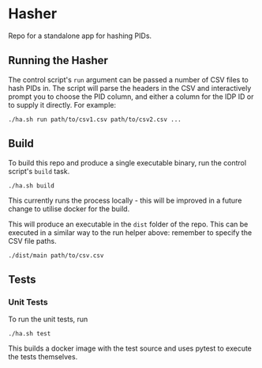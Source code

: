 # Hasher

Repo for a standalone app for hashing PIDs.

## Running the Hasher

The control script's `run` argument can be passed a number of CSV files to hash PIDs in.
The script will parse the headers in the CSV and interactively prompt you to choose the PID column, and either a column for the IDP ID or to supply it directly.
For example:

```
./ha.sh run path/to/csv1.csv path/to/csv2.csv ...
```

## Build

To build this repo and produce a single executable binary, run the control script's `build` task.

```
./ha.sh build
```

This currently runs the process locally - this will be improved in a future change to utilise docker for the build.

This will produce an executable in the `dist` folder of the repo.
This can be executed in a similar way to the run helper above: remember to specify the CSV file paths.

```
./dist/main path/to/csv.csv
```

## Tests

### Unit Tests

To run the unit tests, run

```
./ha.sh test
```

This builds a docker image with the test source and uses pytest to execute the tests themselves.

